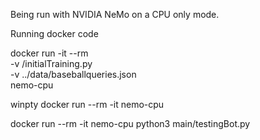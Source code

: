 Being run with NVIDIA NeMo on a CPU only mode. 


Running docker code

docker run -it --rm \
    -v /initialTraining.py \
    -v ../data/baseballqueries.json \
    nemo-cpu
    

winpty docker run --rm -it nemo-cpu


docker run --rm -it nemo-cpu python3 main/testingBot.py
